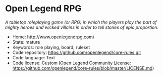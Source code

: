 # Open Legend RPG

_A tabletop roleplaying game (or RPG) in which the players play the part of mighty heroes and wicked villains in order to tell stories of epic proportion._

- Home: http://www.openlegendrpg.com/
- State: mature
- Keywords: role playing, board, ruleset
- Code repository: https://github.com/openlegend/core-rules.git
- Code language: Text
- Code license: Custom (Open Legend Community License: https://github.com/openlegend/core-rules/blob/master/LICENSE.md)


